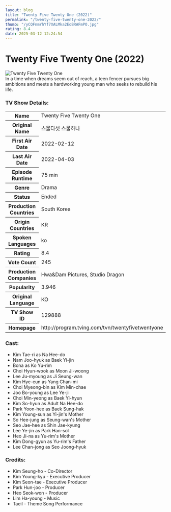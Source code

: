 ```yaml
---
layout: blog
title: "Twenty Five Twenty One (2022)"
permalink: "/twenty-five-twenty-one-2022/"
thumb: "/yCQFnmYhYf7XALMka2EoBRAFmPO.jpg"
rating: 8.4
date: 2025-03-12 12:24:54
---
```

<h1 class="title">Twenty Five Twenty One (2022)</h1><div class="poster"><img src="{{ site.imglink }}/yCQFnmYhYf7XALMka2EoBRAFmPO.jpg" class="img-fluid my-3" alt="Twenty Five Twenty One"/></div><div class="plot">In a time when dreams seem out of reach, a teen fencer pursues big ambitions and meets a hardworking young man who seeks to rebuild his life.</div><h3>TV Show Details:</h3><table class="table table-bordered details"><tr><th>Name</th><td>Twenty Five Twenty One</td></tr><tr><th>Original Name</th><td>스물다섯 스물하나</td></tr><tr><th>First Air Date</th><td>2022-02-12</td></tr><tr><th>Last Air Date</th><td>2022-04-03</td></tr><tr><th>Episode Runtime</th><td>75 min</td></tr><tr><th>Genre</th><td>Drama</td></tr><tr><th>Status</th><td>Ended</td></tr><tr><th>Production Countries</th><td>South Korea</td></tr><tr><th>Origin Countries</th><td>KR</td></tr><tr><th>Spoken Languages</th><td>ko</td></tr><tr><th>Rating</th><td>8.4</td></tr><tr><th>Vote Count</th><td>245</td></tr><tr><th>Production Companies</th><td>Hwa&Dam Pictures, Studio Dragon</td></tr><tr><th>Popularity</th><td>3.946</td></tr><tr><th>Original Language</th><td>KO</td></tr><tr><th>TV Show ID</th><td>129888</td></tr><tr><th>Homepage</th><td>http://program.tving.com/tvn/twentyfivetwentyone</td></tr></table><h3>Cast:</h3><ul class="list-group cast"><li>Kim Tae-ri as Na Hee-do</li><li>Nam Joo-hyuk as Baek Yi-jin</li><li>Bona as Ko Yu-rim</li><li>Choi Hyun-wook as Moon Ji-woong</li><li>Lee Ju-myoung as Ji Seung-wan</li><li>Kim Hye-eun as Yang Chan-mi</li><li>Choi Myeong-bin as Kim Min-chae</li><li>Joo Bo-young as Lee Ye-ji</li><li>Choi Min-yeong as Baek Yi-hyun</li><li>Kim So-hyun as Adult Na Hee-do</li><li>Park Yoon-hee as Baek Sung-hak</li><li>Kim Young-sun as Yi-jin's Mother</li><li>So Hee-jung as Seung-wan's Mother</li><li>Seo Jae-hee as Shin Jae-kyung</li><li>Lee Ye-jin as Park Han-sol</li><li>Heo Ji-na as Yu-rim's Mother</li><li>Kim Dong-gyun as Yu-rim's Father</li><li>Lee Chan-jong as Seo Joong-hyuk</li></ul><h3>Credits:</h3><ul class="list-group crew"><li>Kim Seung-ho - Co-Director</li><li>Kim Young-kyu - Executive Producer</li><li>Kim Seon-tae - Executive Producer</li><li>Park Hun-joo - Producer</li><li>Heo Seok-won - Producer</li><li>Lim Ha-young - Music</li><li>Taeil - Theme Song Performance</li></ul>